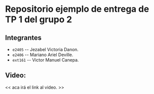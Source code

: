 # Repositorio ejemplo de entrega de TP 1 del grupo 2

## Integrantes

- `e2405` -- Jezabel Victoria Danon.
- `e2406` -- Mariano Ariel Deville.
- `ext161` -- Victor Manuel Canepa.

## Video:
<< aca irá el link al video. >>
